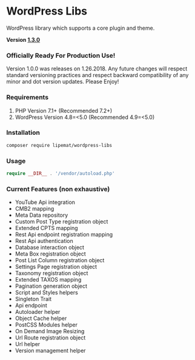 # WordPress Libs
WordPress library which supports a core plugin and theme.

**Version [1.3.0](https://github.com/lipemat/wordpress-lipe-libs/releases/tag/1.3.0)**

### Officially Ready For Production Use!
Version 1.0.0 was releases on 1.26.2018. Any future changes will respect standard versioning practices and respect backward compatibility of any minor and dot version updates. Please Enjoy!

### Requirements
1. PHP Version 7.1+ (Recommended 7.2+)
2. WordPress Version 4.8=<5.0 (Recommended 4.9=<5.0)


### Installation
``` sh 
composer require lipemat/wordpress-libs
```
### Usage

``` php
require __DIR__ . '/vendor/autoload.php'
```

### Current Features (non exhaustive)
* YouTube Api integration
* CMB2 mapping
* Meta Data repository
* Custom Post Type registration object
* Extended CPTS mapping
* Rest Api endpoint registration mapping
* Rest Api authentication
* Database interaction object
* Meta Box registration object
* Post List Column registration object
* Settings Page registration object
* Taxonomy registration object
* Extended TAXOS mapping
* Pagination generation object
* Script and Styles helpers
* Singleton Trait
* Api endpoint
* Autoloader helper
* Object Cache helper
* PostCSS Modules helper
* On Demand Image Resizing
* Url Route registration object
* Url helper
* Version management helper







